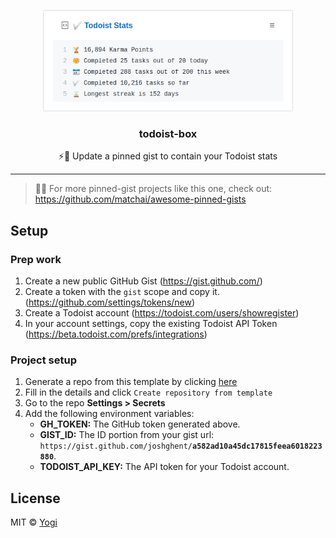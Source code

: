 <p align="center">
  <img width="400" src="screenshot.png">
  <h3 align="center">todoist-box</h3>
  <p align="center">⚡️📌 Update a pinned gist to contain your Todoist stats</p>
</p>

---

> 📌✨ For more pinned-gist projects like this one, check out: https://github.com/matchai/awesome-pinned-gists

## Setup

### Prep work

1. Create a new public GitHub Gist (https://gist.github.com/)
1. Create a token with the `gist` scope and copy it. (https://github.com/settings/tokens/new)
1. Create a Todoist account (https://todoist.com/users/showregister)
1. In your account settings, copy the existing Todoist API Token (https://beta.todoist.com/prefs/integrations)

### Project setup

1. Generate a repo from this template by clicking [here](https://github.com/joshghent/todoist-box/generate)
1. Fill in the details and click `Create repository from template`
1. Go to the repo **Settings > Secrets**
1. Add the following environment variables:
   - **GH_TOKEN:** The GitHub token generated above.
   - **GIST_ID:** The ID portion from your gist url: `https://gist.github.com/joshghent/`**`a582ad10a45dc17815feea6018223880`**.
   - **TODOIST_API_KEY:** The API token for your Todoist account.

## License

MIT © [Yogi](LICENSE)
